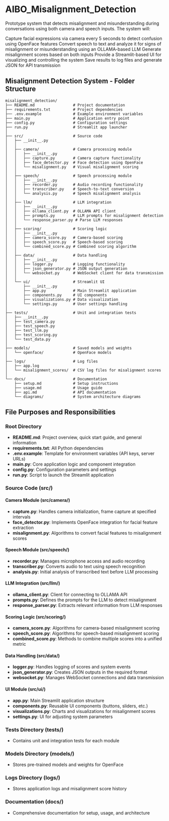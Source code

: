 # AIBO_Misalignment_Detection
 
Prototype system that detects misalignment and misunderstanding during conversations using both camera and speech inputs. The system will:

Capture facial expressions via camera every 5 seconds to detect confusion using OpenFace features
Convert speech to text and analyze it for signs of misalignment or misunderstanding using an OLLAMA-based LLM
Generate misalignment scores based on both inputs
Provide a Streamlit-based UI for visualizing and controlling the system
Save results to log files and generate JSON for API transmission

## Misalignment Detection System - Folder Structure

```
misalignment_detection/
├── README.md                 # Project documentation
├── requirements.txt          # Project dependencies
├── .env.example              # Example environment variables
├── main.py                   # Application entry point
├── config.py                 # Configuration settings
├── run.py                    # Streamlit app launcher
│
├── src/                      # Source code
│   ├── __init__.py
│   │
│   ├── camera/               # Camera processing module
│   │   ├── __init__.py
│   │   ├── capture.py        # Camera capture functionality
│   │   ├── face_detector.py  # Face detection using OpenFace
│   │   └── misalignment.py   # Visual misalignment scoring
│   │
│   ├── speech/               # Speech processing module
│   │   ├── __init__.py
│   │   ├── recorder.py       # Audio recording functionality
│   │   ├── transcriber.py    # Speech-to-text conversion
│   │   └── analysis.py       # Speech misalignment analysis
│   │
│   ├── llm/                  # LLM integration
│   │   ├── __init__.py
│   │   ├── ollama_client.py  # OLLAMA API client
│   │   ├── prompts.py        # LLM prompts for misalignment detection
│   │   └── response_parser.py # Parse LLM responses
│   │
│   ├── scoring/              # Scoring logic
│   │   ├── __init__.py
│   │   ├── camera_score.py   # Camera-based scoring
│   │   ├── speech_score.py   # Speech-based scoring
│   │   └── combined_score.py # Combined scoring algorithm
│   │
│   ├── data/                 # Data handling
│   │   ├── __init__.py
│   │   ├── logger.py         # Logging functionality
│   │   ├── json_generator.py # JSON output generation
│   │   └── websocket.py      # WebSocket client for data transmission
│   │
│   └── ui/                   # Streamlit UI
│       ├── __init__.py
│       ├── app.py            # Main Streamlit application
│       ├── components.py     # UI components
│       ├── visualizations.py # Data visualization
│       └── settings.py       # User settings handling
│
├── tests/                    # Unit and integration tests
│   ├── __init__.py
│   ├── test_camera.py
│   ├── test_speech.py
│   ├── test_llm.py
│   ├── test_scoring.py
│   └── test_data.py
│
├── models/                   # Saved models and weights
│   └── openface/             # OpenFace models
│
├── logs/                     # Log files
│   ├── app.log
│   └── misalignment_scores/  # CSV log files for misalignment scores
│
└── docs/                     # Documentation
    ├── setup.md              # Setup instructions
    ├── usage.md              # Usage guide
    ├── api.md                # API documentation
    └── diagrams/             # System architecture diagrams
```

## File Purposes and Responsibilities

### Root Directory

- **README.md**: Project overview, quick start guide, and general information
- **requirements.txt**: All Python dependencies
- **.env.example**: Template for environment variables (API keys, server URLs)
- **main.py**: Core application logic and component integration
- **config.py**: Configuration parameters and settings
- **run.py**: Script to launch the Streamlit application

### Source Code (src/)

#### Camera Module (src/camera/)
- **capture.py**: Handles camera initialization, frame capture at specified intervals
- **face_detector.py**: Implements OpenFace integration for facial feature extraction
- **misalignment.py**: Algorithms to convert facial features to misalignment scores

#### Speech Module (src/speech/)
- **recorder.py**: Manages microphone access and audio recording
- **transcriber.py**: Converts audio to text using speech recognition
- **analysis.py**: Initial analysis of transcribed text before LLM processing

#### LLM Integration (src/llm/)
- **ollama_client.py**: Client for connecting to OLLAMA API
- **prompts.py**: Defines the prompts for the LLM to detect misalignment
- **response_parser.py**: Extracts relevant information from LLM responses

#### Scoring Logic (src/scoring/)
- **camera_score.py**: Algorithms for camera-based misalignment scoring
- **speech_score.py**: Algorithms for speech-based misalignment scoring
- **combined_score.py**: Methods to combine multiple scores into a unified metric

#### Data Handling (src/data/)
- **logger.py**: Handles logging of scores and system events
- **json_generator.py**: Creates JSON outputs in the required format
- **websocket.py**: Manages WebSocket connections and data transmission

#### UI Module (src/ui/)
- **app.py**: Main Streamlit application structure
- **components.py**: Reusable UI components (buttons, sliders, etc.)
- **visualizations.py**: Charts and visualizations for misalignment scores
- **settings.py**: UI for adjusting system parameters

### Tests Directory (tests/)
- Contains unit and integration tests for each module

### Models Directory (models/)
- Stores pre-trained models and weights for OpenFace

### Logs Directory (logs/)
- Stores application logs and misalignment score history

### Documentation (docs/)
- Comprehensive documentation for setup, usage, and architecture